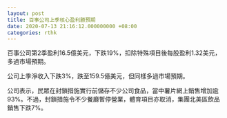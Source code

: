 ```yaml
---
layout: post
title: 百事公司上季核心盈利勝預期
date: 2020-07-13 21:16:12.000000000 +08:00
categories: rthk
---
```


百事公司第2季盈利16.5億美元，下跌19%，扣除特殊項目後每股盈利1.32美元，多過市場預期。

公司上季淨收入下跌3%，跌至159.5億美元，但同樣多過市場預期。

公司表示，民眾在封鎖措施實行前儲存不少公司食品，當中薯片網上銷售增加逾93%。不過，封鎖措施令不少餐廳暫停營業，體育項目亦取消，集團北美區飲品銷售下跌7%。

